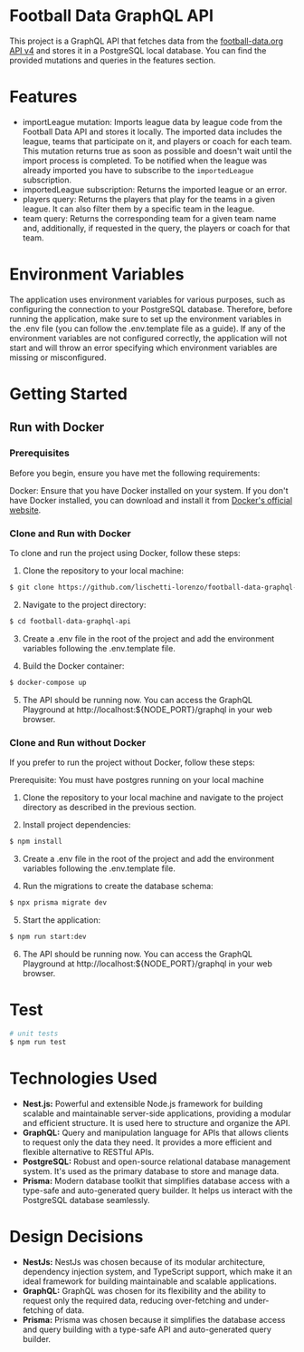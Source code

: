 # Football Data GraphQL API
This project is a GraphQL API that fetches data from the [football-data.org API v4](https://www.football-data.org/) and stores it in a PostgreSQL local database. You can find the provided mutations and queries in the features section.

# Features

- importLeague mutation: Imports league data by league code from the Football Data API and stores it locally. The imported data includes the league, teams that participate on it, and players or coach for each team. This mutation returns true as soon as possible and doesn't wait until the import process is completed. To be notified when the league was already imported you have to subscribe to the ```importedLeague``` subscription.
- importedLeague subscription: Returns the imported league or an error.
- players query: Returns the players that play for the teams in a given league. It can also filter them by a specific team in the league.
- team query: Returns the corresponding team for a given team name and, additionally, if requested in the query, the players or coach for that team.

# Environment Variables

The application uses environment variables for various purposes, such as configuring the connection to your PostgreSQL database. Therefore, before running the application, make sure to set up the environment variables in the .env file (you can follow the .env.template file as a guide). If any of the environment variables are not configured correctly, the application will not start and will throw an error specifying which environment variables are missing or misconfigured.

# Getting Started

## Run with Docker

### Prerequisites

Before you begin, ensure you have met the following requirements:

Docker: Ensure that you have Docker installed on your system. If you don't have Docker installed, you can download and install it from [Docker's official website](https://www.docker.com/).

### Clone and Run with Docker

To clone and run the project using Docker, follow these steps:

1. Clone the repository to your local machine:
```bash
$ git clone https://github.com/lischetti-lorenzo/football-data-graphql-api
```

2. Navigate to the project directory:
```bash
$ cd football-data-graphql-api
```

3. Create a .env file in the root of the project and add the environment variables following the .env.template file.
   
4. Build the Docker container:
```bash
$ docker-compose up
```

5. The API should be running now. You can access the GraphQL Playground at http://localhost:${NODE_PORT}/graphql in your web browser.

### Clone and Run without Docker

If you prefer to run the project without Docker, follow these steps:

Prerequisite: You must have postgres running on your local machine

1. Clone the repository to your local machine and navigate to the project directory as described in the previous section.

2. Install project dependencies:
```bash
$ npm install
```

3. Create a .env file in the root of the project and add the environment variables following the .env.template file.

4. Run the migrations to create the database schema:
```bash
$ npx prisma migrate dev
```

5. Start the application:
```bash
$ npm run start:dev
```

6. The API should be running now. You can access the GraphQL Playground at http://localhost:${NODE_PORT}/graphql in your web browser.

# Test

```bash
# unit tests
$ npm run test
```

# Technologies Used

- **Nest.js:** Powerful and extensible Node.js framework for building scalable and maintainable server-side applications, providing a modular and efficient structure. It is used here to structure and organize the API.
- **GraphQL:** Query and manipulation language for APIs that allows clients to request only the data they need. It provides a more efficient and flexible alternative to RESTful APIs.
- **PostgreSQL:** Robust and open-source relational database management system. It's used as the primary database to store and manage data.
- **Prisma:** Modern database toolkit that simplifies database access with a type-safe and auto-generated query builder. It helps us interact with the PostgreSQL database seamlessly.

# Design Decisions

- **NestJs:** NestJs was chosen because of its modular architecture, dependency injection system, and TypeScript support, which make it an ideal framework for building maintainable and scalable applications.
- **GraphQL:** GraphQL was chosen for its flexibility and the ability to request only the required data, reducing over-fetching and under-fetching of data.
- **Prisma:** Prisma was chosen because it simplifies the database access and query building with a type-safe API and auto-generated query builder.

